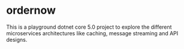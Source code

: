 # ordernow

This is a playground dotnet core 5.0 project to explore the different microservices architectures like caching, message streaming and API designs.
